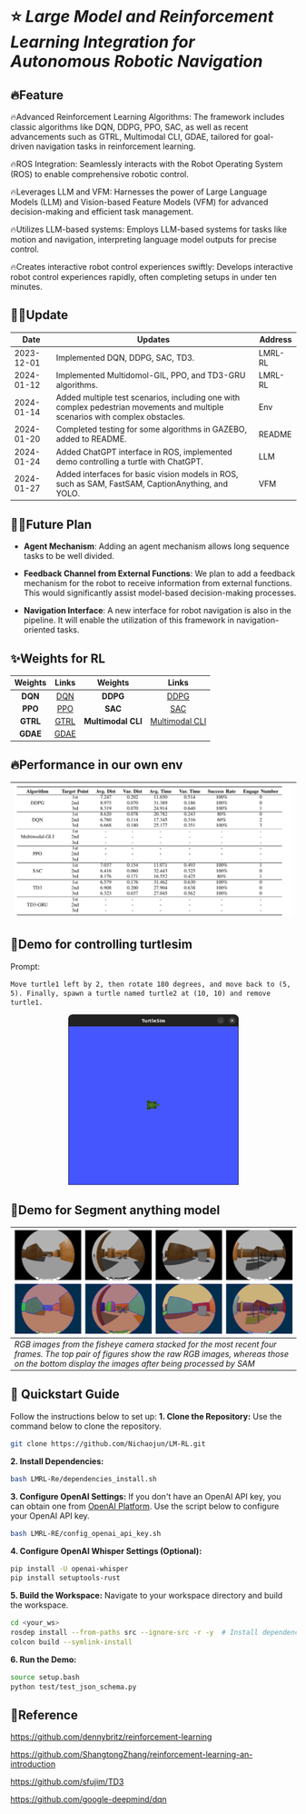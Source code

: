 # ⭐ *Large Model and Reinforcement Learning Integration for Autonomous Robotic Navigation*

## 🔥Feature
🔥Advanced Reinforcement Learning Algorithms: The framework includes classic algorithms like DQN, DDPG, PPO, SAC, as well as recent advancements such as GTRL, Multimodal CLI, GDAE, tailored for goal-driven navigation tasks in reinforcement learning.

🔥ROS Integration: Seamlessly interacts with the Robot Operating System (ROS) to enable comprehensive robotic control.

🔥Leverages LLM and VFM: Harnesses the power of Large Language Models (LLM) and Vision-based Feature Models (VFM) for advanced decision-making and efficient task management.

🔥Utilizes LLM-based systems: Employs LLM-based systems for tasks like motion and navigation, interpreting language model outputs for precise control.

🔥Creates interactive robot control experiences swiftly: Develops interactive robot control experiences rapidly, often completing setups in under ten minutes.

## 📆✅Update
| Date       | Updates                                                                                                                         | Address |
|------------|---------------------------------------------------------------------------------------------------------------------------------|---------|
| 2023-12-01 | Implemented DQN, DDPG, SAC, TD3.                                                                                                | LMRL-RL |
| 2024-01-12 | Implemented Multidomol-GIL, PPO, and TD3-GRU algorithms.                                                                        | LMRL-RL |
| 2024-01-14 | Added multiple test scenarios, including one with complex pedestrian movements and multiple scenarios with complex obstacles.   | Env     |
| 2024-01-20 | Completed testing for some algorithms in GAZEBO, added to README.                                                               | README  |
| 2024-01-24 | Added ChatGPT interface in ROS, implemented demo controlling a turtle with ChatGPT.                                             | LLM     |
| 2024-01-27 | Added interfaces for basic vision models in ROS, such as SAM, FastSAM, CaptionAnything, and YOLO.                               | VFM     |


## 📆✅Future Plan
- **Agent Mechanism**: Adding an agent mechanism allows long sequence tasks to be well divided.

- **Feedback Channel from External Functions**: We plan to add a feedback mechanism for the robot to receive information from external functions. This would significantly assist model-based decision-making processes.

- **Navigation Interface**: A new interface for robot navigation is also in the pipeline. It will enable the utilization of this framework in navigation-oriented tasks.




## ✨Weights for RL
|     Weights      |                           Links                            |     Weights      |                           Links                            |
|:----------------:|:----------------------------------------------------------:|:----------------:|:----------------------------------------------------------:|
|      **DQN**     | [DQN](http://host.robots.ox.ac.uk/pascal/VOC/)             |      **DDPG**    | [DDPG](http://host.robots.ox.ac.uk/pascal/VOC/)             |
|      **PPO**     | [PPO](http://host.robots.ox.ac.uk/pascal/VOC/)             |      **SAC**     | [SAC](http://host.robots.ox.ac.uk/pascal/VOC/)              |
|      **GTRL**    | [GTRL](http://host.robots.ox.ac.uk/pascal/VOC/)            | **Multimodal CLI** | [Multimodal CLI](http://host.robots.ox.ac.uk/pascal/VOC/)   |
|      **GDAE**    | [GDAE](https://github.com/cs-chan/Exclusively-Dark-Image-Dataset/tree/master/Dataset) |                   |                                                             |


## 🔥Performance in our own env
| ![space-1.jpg](https://github.com/Nichaojun/LM-RL/blob/main/LMRL-picture/img.png)                  |
|:---------------------------------------------------------------------------------------------------|


## 👀Demo for controlling turtlesim

Prompt:

```shell
Move turtle1 left by 2, then rotate 180 degrees, and move back to (5, 5). Finally, spawn a turtle named turtle2 at (10, 10) and remove turtle1.
```

<p align="center">
    <img src="LMRL-picture/turtlesim.gif" width="300" height="300" />
</p>

## 👀Demo for Segment anything model

| ![space-1.jpg](https://github.com/Nichaojun/LM-RL/blob/main/LMRL-picture/4t4.png)                                                                                                                             |
|:-----------------------------------------------------------------------------------------------------------------------------------------------------------------------------------------------------------|
| *RGB images from the fisheye camera stacked for the most recent four frames. The top pair of figures show the raw RGB images, whereas those on the bottom display the images after being processed by SAM* |


## 🚀 Quickstart Guide
Follow the instructions below to set up:
**1. Clone the Repository:**
Use the command below to clone the repository.
```bash
git clone https://github.com/Nichaojun/LM-RL.git
```
**2. Install Dependencies:**
```bash
bash LMRL-Re/dependencies_install.sh
```
**3. Configure OpenAI Settings:**
If you don't have an OpenAI API key, you can obtain one from [OpenAI Platform](https://platform.openai.com). Use the script below to configure your OpenAI API key.
```bash
bash LMRL-RE/config_openai_api_key.sh
```

**4. Configure OpenAI Whisper Settings (Optional):**
```bash
pip install -U openai-whisper
pip install setuptools-rust
```

**5. Build the Workspace:**
Navigate to your workspace directory and build the workspace.
```bash
cd <your_ws>
rosdep install --from-paths src --ignore-src -r -y  # Install dependencies
colcon build --symlink-install
```

**6. Run the Demo:**
```bash
source setup.bash
python test/test_json_schema.py
```

## 🔭Reference
https://github.com/dennybritz/reinforcement-learning

https://github.com/ShangtongZhang/reinforcement-learning-an-introduction

https://github.com/sfujim/TD3

https://github.com/google-deepmind/dqn
